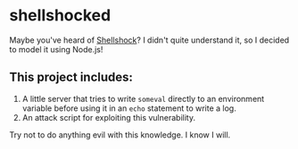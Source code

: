 shellshocked
============

Maybe you've heard of [Shellshock](http://en.wikipedia.org/wiki/Shellshock_(software_bug))? I didn't quite understand it, so I decided to model it using Node.js!


## This project includes:
1. A little server that tries to write `someval` directly to an environment variable before using it in an `echo` statement to write a log.
2. An attack script for exploiting this vulnerability.

Try not to do anything evil with this knowledge. I know I will.
